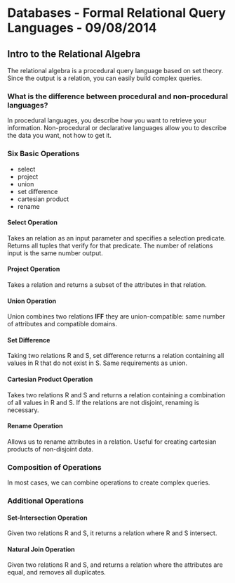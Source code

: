 # Databases - Formal Relational Query Languages - 09/08/2014

## Intro to the Relational Algebra
The relational algebra is a procedural query language based on set theory. Since
the output is a relation, you can easily build complex queries.

### What is the difference between procedural and non-procedural languages?
In procedural languages, you describe how you want to retrieve your information.
Non-procedural or declarative languages allow you to describe the data you want,
not how to get it.

### Six Basic Operations
* select
* project
* union
* set difference
* cartesian product
* rename

#### Select Operation
Takes an relation as an input parameter and specifies a selection predicate.
Returns all tuples that verify for that predicate. The number of relations input
is the same number output.

#### Project Operation
Takes a relation and returns a subset of the attributes in that relation.

#### Union Operation
Union combines two relations **IFF** they are union-compatible: same number of
attributes and compatible domains.

#### Set Difference
Taking two relations R and S, set difference returns a relation containing all
values in R that do not exist in S. Same requirements as union.

#### Cartesian Product Operation
Takes two relations R and S and returns a relation containing a combination of
all values in R and S. If the relations are not disjoint, renaming is necessary.

#### Rename Operation
Allows us to rename attributes in a relation. Useful for creating cartesian
products of non-disjoint data.

### Composition of Operations
In most cases, we can combine operations to create complex queries.

### Additional Operations

#### Set-Intersection Operation
Given two relations R and S, it returns a relation where R and S intersect.

#### Natural Join Operation
Given two relations R and S, and returns a relation where the attributes are
equal, and removes all duplicates.
